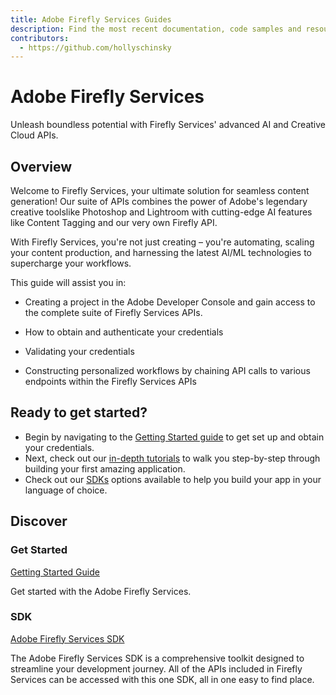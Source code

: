 ```yaml
---
title: Adobe Firefly Services Guides
description: Find the most recent documentation, code samples and resources for using Firefly Services.
contributors:
  - https://github.com/hollyschinsky
---
```


# Adobe Firefly Services

Unleash boundless potential with Firefly Services' advanced AI and Creative Cloud APIs.

## Overview

Welcome to Firefly Services, your ultimate solution for seamless content generation! Our suite of APIs combines the power of Adobe's legendary creative toolslike Photoshop and Lightroom with cutting-edge AI features like Content Tagging and our very own Firefly API.

With Firefly Services, you're not just creating – you're automating, scaling your content production, and harnessing the latest AI/ML technologies to supercharge your workflows. 

This guide will assist you in:

- Creating a project in the Adobe Developer Console and gain access to the complete suite of Firefly Services APIs.

- How to obtain and authenticate your credentials 

- Validating your credentials

- Constructing personalized workflows by chaining API calls to various endpoints within the Firefly Services APIs

## Ready to get started?

- Begin by navigating to the [Getting Started guide](./get-started.md) to get set up and obtain your credentials.
- Next, check out our [in-depth tutorials](./tutorials/) to walk you step-by-step through building your first amazing application.
- Check out our [SDKs](sdks.md) options available to help you build your app in your language of choice.


## Discover

<DiscoverBlock slots="heading, link, text"/>

### Get Started

[Getting Started Guide](../guides/get-started.md)

Get started with the Adobe Firefly Services.

<DiscoverBlock slots="heading, link, text"/>

### SDK

[Adobe Firefly Services SDK](./sdks/)

The Adobe Firefly Services SDK is a comprehensive toolkit designed to streamline your development journey. All of the APIs included in Firefly Services can be accessed with this one SDK, all in one easy to find place. 

<br/><br/><br/><br/>
